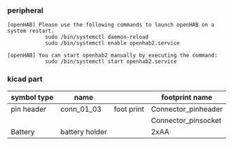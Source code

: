 ### peripheral
    [openHAB] Please use the following commands to launch openHAB on a system restart.
                sudo /bin/systemctl daemon-reload
                sudo /bin/systemctl enable openhab2.service

    [openHAB] You can start openhab2 manually by executing the command:
                sudo /bin/systemctl start openhab2.service


### kicad part


| symbol type | name        |              | footprint name      |
|------------ |------------ |------------- |-------------------- |
| pin header  |  conn_01_03 | foot print   | Connector_pinheader |
|             |             |              |  Connector_pinsocket|
| Battery     | battery holder|            |  2xAA              |

